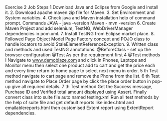 Exercise 2 Job Steps
1.Download Java and Eclipse from Google and install it.
2. Download apache maven zip file for Maven.
3. Set Environment and System variables.
4. Check java and Maven installation help of command prompt.
Commands
JAVA - java -version
Maven - mvn -version
6. Create Maven Project and add selenium, TestNG, WebDriverManager dependencies in pom.xml.
7. Install TestNG from Eclipse market place.
8. Followed Page Object Model Page Factory concept and POJO class to handle locators to avoid
StaleElementReferenceException.
9. Written class and methods and used TestNG annotations.
 @BeforeClass - set up the browser configuration
 @Test
 As per the requirement first 4 @Test methods I Navigate to www.demoblaze.com and click in
Phones, Laptops and Monitor menu then select one product add to cart and get the price each and
every time return to home page to select next menu in order.
5
th Test method navigate to cart page and remove the Phone from the list.
6
th Test method navigate to Place Order page by click the place order button in pop-up give all
required details.
7
th Test method Get the Success message, Purchase ID and Verified total amount displayed using
Assert.
Finally convert class into suite file auto named testing.xml Run all test methods by the help of suite
file and get default reports like index.html and emailablereports.html then customised Extent report
using ExtentReport dependencies.